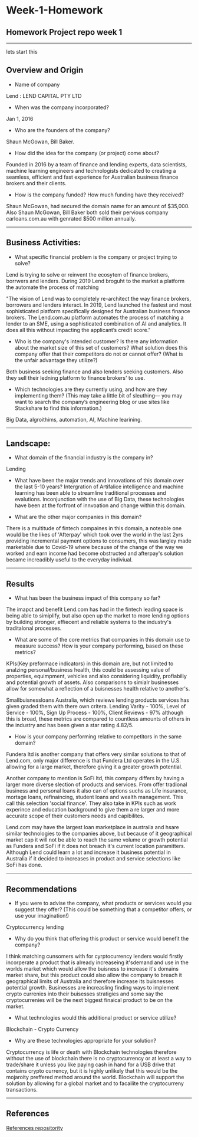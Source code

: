# Week-1-Homework
## Homework Project repo week 1
---
lets start this
## Overview and Origin

* Name of company

Lend : LEND CAPITAL PTY LTD

* When was the company incorporated?

Jan 1, 2016

* Who are the founders of the company?

Shaun McGowan, Bill Baker.

* How did the idea for the company (or project) come about?

Founded in 2016 by a team of finance and lending experts, data scientists, machine learning engineers and technologists dedicated to creating a seamless, efficient and fast experience for Australian business finance brokers and their clients. 

* How is the company funded? How much funding have they received?

Shaun McGowan, had secured the domain name for an amount of $35,000. 
Also Shaun McGowan, Bill Baker both sold their pervious company carloans.com.au with genrated $500 million annually. 


---
## Business Activities:

* What specific financial problem is the company or project trying to solve?

Lend is trying to solve or reinvent the ecosytem of finance brokers, borrwers and lenders. During 2019 Lend broguht to the market a platform the automate the process of matching 

"The vision of Lend was to completely re-architect the way finance brokers, borrowers and lenders interact. In 2019, Lend launched the fastest and most sophisticated platform specifically designed for Australian business finance brokers. The Lend.com.au platform automates the process of matching a lender to an SME, using a sophisticated combination of AI and analytics. It does all this without impacting the applicant’s credit score."

* Who is the company's intended customer?  Is there any information about the market size of this set of customers?
What solution does this company offer that their competitors do not or cannot offer? (What is the unfair advantage they utilize?)

Both business seeking finance and also lenders seeking customers. Also they sell their ledning platform to finance brokers' to use.

* Which technologies are they currently using, and how are they implementing them? (This may take a little bit of sleuthing–– you may want to search the company’s engineering blog or use sites like Stackshare to find this information.)

Big Data, algroithims, automation, AI, Machine learining.


---
## Landscape:

* What domain of the financial industry is the company in?

Lending

* What have been the major trends and innovations of this domain over the last 5-10 years?
Intergration of Artifalice intelligence and machine learning has been able to streamline traditional processes and evalutions. Inconjunction with the use of Big Data, these technologies have been at the forfront of innvoation and change within this domain.

* What are the other major companies in this domain?

There is a multitude of fintech compaines in this domain, a noteable one would be the likes of 'Afterpay' which took over the world in the last 2yrs providing incremental payment options to consumers, this was largley made marketable due to Covid-19 where because of the change of the way we worked and earn income had become obstructed and afterpay's solution became increadibly useful to the everyday indiviual.


---
## Results

* What has been the business impact of this company so far?

The imapct and benefit Lend.com has had in the fintech leading space is being able to simiplify, but also open up the market to more lending options by building stronger, effiecent and reliable systems to the industry's traditalonal processes.


* What are some of the core metrics that companies in this domain use to measure success? How is your company performing, based on these metrics?

KPIs(Key preformace indicators) in this domain are, but not limited to analzing personal/business health, this could be assessing value of properties, equimpment, vehicles and also considering liquidity, profiabiliy and potential growth of assets. Also comparisons to simialr businesses allow for somewhat a reflection of a buisnesses health relative to another's. 

Smallbuisnessloans Australia, which reviews lending products services has given graded them with there own critera. Lending Varity - 100%,  Level of Service - 100%, Sign Up Process - 100%, Client Reviews - 97%
although this is broad, these metrics are compared to countless amounts of others in the industry and has been given a star rating 4.82/5. 


* How is your company performing relative to competitors in the same domain?

Fundera ltd is another company that offers very similar solutions to that of Lend.com, only major difference is that Fundera Ltd operates in the U.S. allowing for a large market, therefore giving it a greater growth potential.

Another company to mention is SoFi ltd, this company differs by having a larger more diverse slection of products and services. From offer tradional business and personal loans it also can of options suchs as Life insurance, mortage loans, refinaincing, student loans and wealth management. This call this selection 'social finance'. They also take in KPIs such as work experince and education background to give them a re larger and more accurate scope of their customers needs and capibilites.

Lend.com may have the largest loan marketplace in austraila and hsare similar technologies to the companies above, but because of it geographical market cap it will not be able to reach the same volume or growth potential as Fundera and SoFi if it does not breach it's current location paramitters. Although Lend could learn a lot and increase it business potential in Australia if it decided to increases in product and service selections like SoFi has done.


---
## Recommendations

* If you were to advise the company, what products or services would you suggest they offer? (This could be something that a competitor offers, or use your imagination!)

Cryptocurrency lending

* Why do you think that offering this product or service would benefit the company?

I think matching cunsomers with for cyrptocurrency lenders would firstly incorperate a product that is already increaseing it'sdemand and use in the worlds market which would allow the buisness to increase it's domains market share, but this product could also allow the company to breach it geographical limits of Australia and therefore increase its buisnesses potential growth. Businesses are increasling finding ways to implement crypto currenies into their buisesses stratigies and some say the cryptocurrenies will be the next biggest finaical product to be on the market.


* What technologies would this additional product or service utilize?


Blockchain - Crypto Currency 


* Why are these technologies appropriate for your solution?

Cryptocurrency is life or death with Blockchain technologies therefore without the use of blockchain there is no cryptocurrency or at least a way to trade/share it unless you like paying cash in hand for a USB drive that contains crypto currency, but it is highly unlikely that this would be the mojaroity preffered method around the world. Blockchain will support the solution by allowing for a global market and to facailite the cryptocurreny transactions.

---
## References
[References repositority](/References/references.md)
